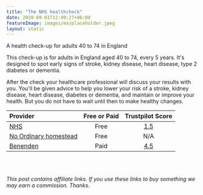 ```yaml
---
title: "The NHS healthcheck"
date: 2020-09-01T12:49:27+06:00
featureImage: images/ma/placeholder.jpeg
layout: static
---
```


A health check-up for adults 40 to 74 in England

This check-up is for adults in England aged 40 to 74, every 5 years. It's designed to spot early signs of stroke, kidney disease, heart disease, type 2 diabetes or dementia.

After the check your healthcare professional will discuss your results with you. You'll be given advice to help you lower your risk of a stroke, kidney disease, heart disease, diabetes or dementia, and maintain or improve your health. But you do not have to wait until then to make healthy changes. 

| Provider      | Free or Paid  |  Trustpilot Score  |
| :-----------          | :--------------:      |  :--------------:         |
| [NHS](https://www.nhs.uk/conditions/nhs-health-check/) | Free | [1.5](https://uk.trustpilot.com/review/www.england.nhs.uk) | 
| [No Ordinary homestead](https://www.noordinaryhomestead.com/importance-of-checking-your-health/) | Free | N/A
| [Benenden](https://www.benenden.co.uk/health/health-assessments/) | Paid | [4.5](https://uk.trustpilot.com/review/benenden.co.uk) | 
  

<br/><br/>

*This post contains affiliate links. If you use these links to buy something we may
earn a commission. Thanks.*






